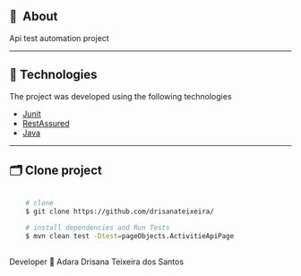 
## 🔖&nbsp; About


Api test automation project

---

## 🚀 Technologies

The project was developed using the following technologies

- [Junit](https://junit.org/)
- [RestAssured](https://rest-assured.io/)
- [Java](https://www.java.com/pt-BR/)

---

## 🗂 Clone project

```bash

    # clone
    $ git clone https://github.com/drisanateixeira/

    # install dependencies and Run Tests
    $ mvn clean test -Dtest=pageObjects.ActivitieApiPage
 
```


Developer 💜  Adara Drisana Teixeira dos Santos
